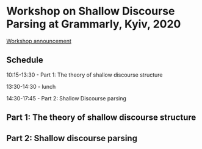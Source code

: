 # Workshop on Shallow Discourse Parsing at Grammarly, Kyiv, 2020

[Workshop announcement](https://grammarly.ai/compling-workshop-shallow-discourse-parsing/)

## Schedule

10:15-13:30 - Part 1: The theory of shallow discourse structure

13:30-14:30 - lunch

14:30-17:45 - Part 2: Shallow Discourse parsing

## Part 1: The theory of shallow discourse structure


## Part 2: Shallow discourse parsing
